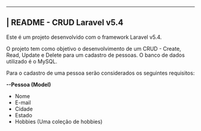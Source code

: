 ------------------------------------------------------------------------------------------------
| README - CRUD Laravel v5.4
------------------------------------------------------------------------------------------------

Este é um projeto desenvolvido com o framework Laravel v5.4.

O projeto tem como objetivo o desenvolvimento de um CRUD - Create, Read, Update e Delete para um cadastro de pessoas. O banco de dados utilizado é o MySQL.

Para o cadastro de uma pessoa serão considerados os seguintes requisitos:

<strong>--Pessoa (Model)</strong>
<ul> 
<li>Nome</li>
<li>E-mail</li>
<li>Cidade</li>
<li>Estado</li>
<li>Hobbies (Uma coleção de hobbies)</li>
</ul>

